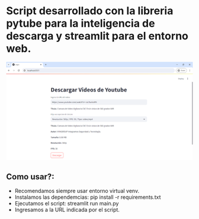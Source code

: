 # Script desarrollado con la libreria pytube para la inteligencia de descarga y streamlit para el entorno web.

![YouTube_Downloader](https://github.com/vhngroup/Youtube-Downloader/blob/main/static/Example.png)

## Como usar?:
* Recomendamos siempre usar entorno virtual venv.
* Instalamos las dependemcias: pip install -r requirements.txt
* Ejecutamos el script: streamlit run main.py
* Ingresamos a la URL indicada por el script.

